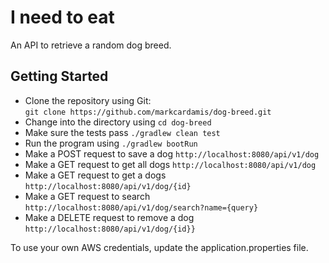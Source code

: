 # I need to eat
An API to retrieve a random dog breed.

## Getting Started

* Clone the repository using Git:  
```git clone https://github.com/markcardamis/dog-breed.git```
* Change into the directory using ```cd dog-breed```
* Make sure the tests pass ```./gradlew clean test```
* Run the program using ```./gradlew bootRun```
* Make a POST request to save a dog ```http://localhost:8080/api/v1/dog```
* Make a GET request to get all dogs ```http://localhost:8080/api/v1/dog```
* Make a GET request to get a dogs ```http://localhost:8080/api/v1/dog/{id}```
* Make a GET request to search ```http://localhost:8080/api/v1/dog/search?name={query}```
* Make a DELETE request to remove a dog ```http://localhost:8080/api/v1/dog/{id}}```

To use your own AWS credentials, update the application.properties file.

